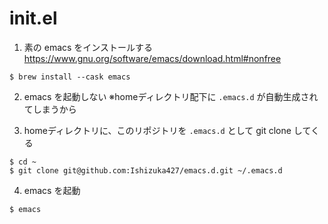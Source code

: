 # init.el


1. 素の emacs をインストールする
https://www.gnu.org/software/emacs/download.html#nonfree
```console
$ brew install --cask emacs
```

2. emacs を起動しない
※homeディレクトリ配下に `.emacs.d` が自動生成されてしまうから

3. homeディレクトリに、このリポジトリを `.emacs.d` として git clone してくる
```console
$ cd ~
$ git clone git@github.com:Ishizuka427/emacs.d.git ~/.emacs.d
```
4. emacs を起動
```console
$ emacs
```
